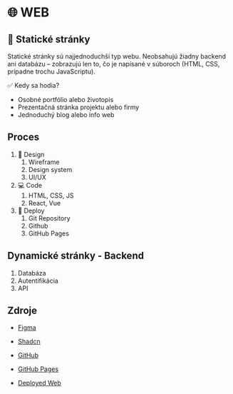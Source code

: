 # 🌐 WEB

## 🧱 Statické stránky

Statické stránky sú najjednoduchší typ webu. Neobsahujú žiadny backend ani databázu – zobrazujú len to, čo je napísané v súboroch (HTML, CSS, prípadne trochu JavaScriptu).

✅ Kedy sa hodia?
- Osobné portfólio alebo životopis
- Prezentačná stránka projektu alebo firmy
- Jednoduchý blog alebo info web

## Proces

1. 🎨 Design
   1. Wireframe
   2. Design system
   3. UI/UX
2. 💻 Code
   1. HTML, CSS, JS
   2. React, Vue
3. 🚀 Deploy
   1. Git Repository
   2. Github
   3. GitHub Pages

## Dynamické stránky - Backend

1. Databáza
2. Autentifikácia
3. API

## Zdroje

- [Figma](https://www.figma.com/)
- [Shadcn](https://ui.shadcn.com/)
- [GitHub](https://github.com/)
- [GitHub Pages](https://pages.github.com/)
  
- [Deployed Web](https://uyohn.github.io/prednaska-web-test/)